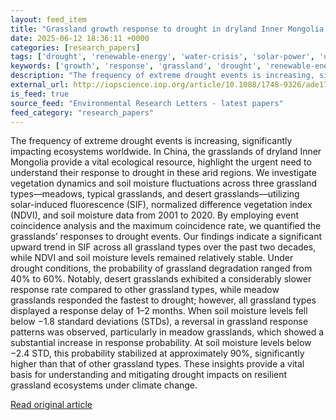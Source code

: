 ```yaml
---
layout: feed_item
title: "Grassland growth response to drought in dryland Inner Mongolia: insights from a two-decade analysis"
date: 2025-06-12 18:36:11 +0000
categories: [research_papers]
tags: ['drought', 'renewable-energy', 'water-crisis', 'solar-power', 'urgent']
keywords: ['growth', 'response', 'grassland', 'drought', 'renewable-energy', 'water-crisis', 'solar-power', 'urgent']
description: "The frequency of extreme drought events is increasing, significantly impacting ecosystems worldwide"
external_url: http://iopscience.iop.org/article/10.1088/1748-9326/ade171
is_feed: true
source_feed: "Environmental Research Letters - latest papers"
feed_category: "research_papers"
---
```


The frequency of extreme drought events is increasing, significantly impacting ecosystems worldwide. In China, the grasslands of dryland Inner Mongolia provide a vital ecological resource, highlight the urgent need to understand their response to drought in these arid regions. We investigate vegetation dynamics and soil moisture fluctuations across three grassland types—meadows, typical grasslands, and desert grasslands—utilizing solar-induced fluorescence (SIF), normalized difference vegetation index (NDVI), and soil moisture data from 2001 to 2020. By employing event coincidence analysis and the maximum coincidence rate, we quantified the grasslands’ responses to drought events. Our findings indicate a significant upward trend in SIF across all grassland types over the past two decades, while NDVI and soil moisture levels remained relatively stable. Under drought conditions, the probability of grassland degradation ranged from 40% to 60%. Notably, desert grasslands exhibited a considerably slower response rate compared to other grassland types, while meadow grasslands responded the fastest to drought; however, all grassland types displayed a response delay of 1–2 months. When soil moisture levels fell below −1.8 standard deviations (STDs), a reversal in grassland response patterns was observed, particularly in meadow grasslands, which showed a substantial increase in response probability. At soil moisture levels below −2.4 STD, this probability stabilized at approximately 90%, significantly higher than that of other grassland types. These insights provide a vital basis for understanding and mitigating drought impacts on resilient grassland ecosystems under climate change.

[Read original article](http://iopscience.iop.org/article/10.1088/1748-9326/ade171)
